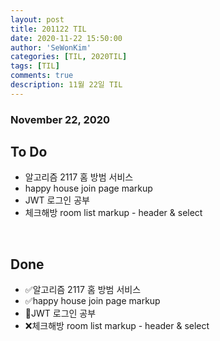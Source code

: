 ```yaml
---
layout: post
title: 201122 TIL
date: 2020-11-22 15:50:00
author: 'SeWonKim'
categories: [TIL, 2020TIL]
tags: [TIL]
comments: true
description: 11월 22일 TIL
---
```


### November 22, 2020

## To Do

- 알고리즘 2117 홈 방범 서비스
- happy house join page markup
- JWT 로그인 공부
- 체크해방 room list markup - header & select

&nbsp;
&nbsp;

## Done

- ✅알고리즘 2117 홈 방범 서비스
- ✅happy house join page markup
- 🔺JWT 로그인 공부
- ❌체크해방 room list markup - header & select

&nbsp;
&nbsp;
